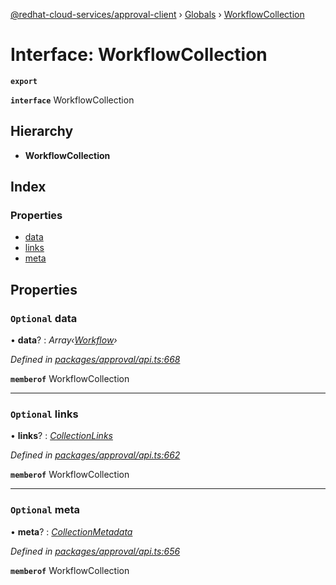 [@redhat-cloud-services/approval-client](../README.md) › [Globals](../globals.md) › [WorkflowCollection](workflowcollection.md)

# Interface: WorkflowCollection

**`export`** 

**`interface`** WorkflowCollection

## Hierarchy

* **WorkflowCollection**

## Index

### Properties

* [data](workflowcollection.md#optional-data)
* [links](workflowcollection.md#optional-links)
* [meta](workflowcollection.md#optional-meta)

## Properties

### `Optional` data

• **data**? : *Array‹[Workflow](workflow.md)›*

*Defined in [packages/approval/api.ts:668](https://github.com/RedHatInsights/javascript-clients/blob/master/packages/approval/api.ts#L668)*

**`memberof`** WorkflowCollection

___

### `Optional` links

• **links**? : *[CollectionLinks](collectionlinks.md)*

*Defined in [packages/approval/api.ts:662](https://github.com/RedHatInsights/javascript-clients/blob/master/packages/approval/api.ts#L662)*

**`memberof`** WorkflowCollection

___

### `Optional` meta

• **meta**? : *[CollectionMetadata](collectionmetadata.md)*

*Defined in [packages/approval/api.ts:656](https://github.com/RedHatInsights/javascript-clients/blob/master/packages/approval/api.ts#L656)*

**`memberof`** WorkflowCollection
